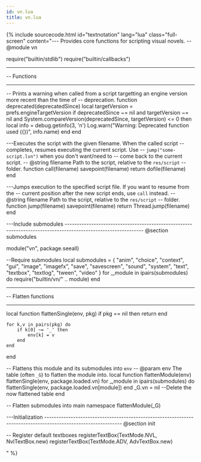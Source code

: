 ```yaml
---
id: vn.lua
title: vn.lua
---
```

{% include sourcecode.html id="textnotation" lang="lua" class="full-screen" content="--- Provides core functions for scripting visual novels.
--  @module vn

require(\"builtin/stdlib\")
require(\"builtin/callbacks\")

-- ----------------------------------------------------------------------------
--  Functions
-- ----------------------------------------------------------------------------

-- Prints a warning when called from a script targetting an engine version more recent than the time of
-- deprecation.
function deprecated(deprecatedSince)
    local targetVersion = prefs.engineTargetVersion
    if deprecatedSince ~= nil and targetVersion ~= nil
            and System.compareVersion(deprecatedSince, targetVersion) <= 0
    then
        local info = debug.getinfo(3, 'n')
        Log.warn(\"Warning: Deprecated function used (&#123;})\", info.name)
    end
end

---Executes the script with the given filename. When the called script
-- completes, resumes executing the current script. Use
-- <code>jump(\"some-script.lvn\")</code> when you don't want/need to
-- come back to the current script.
-- @string filename Path to the script, relative to the <code>res/script</code>
--         folder.
function call(filename)
    savepoint(filename)
    return dofile(filename)
end


---Jumps execution to the specified script file. If you want to resume from the
-- current position after the new script ends, use <code>call</code> instead.
-- @string filename Path to the script, relative to the <code>res/script</code>
--         folder.
function jump(filename)
    savepoint(filename)
    return Thread.jump(filename)
end

---Include submodules
-------------------------------------------------------------------------------------------------------------- @section submodules

module(\"vn\", package.seeall)

--Require submodules
local submodules = &#123;
    \"anim\",
    \"choice\",
    \"context\",
    \"gui\",
    \"image\",
    \"imagefx\",
    \"save\",
    \"savescreen\",
    \"sound\",
    \"system\",
    \"text\",
    \"textbox\",
    \"textlog\",
    \"tween\",
    \"video\"
}
for _,module in ipairs(submodules) do
    require(\"builtin/vn/\" .. module)
end

-- ----------------------------------------------------------------------------
--  Flatten functions
-- ----------------------------------------------------------------------------

local function flattenSingle(env, pkg)
    if pkg == nil then
        return
    end

    for k,v in pairs(pkg) do
        if k[0] ~= '_' then
            env[k] = v
        end
    end
end

-- Flattens this module and its submodules into <code>env</code>
-- @param env The table (often <code>_G</code>) to flatten the module into.
local function flattenModule(env)    
    flattenSingle(env, package.loaded.vn)
    for _,module in ipairs(submodules) do
        flattenSingle(env, package.loaded.vn[module])
    end
    _G.vn = nil --Delete the now flattened table
end

-- Flatten submodules into main namespace
flattenModule(_G)

---Initialization
-------------------------------------------------------------------------------------------------------------- @section init

-- Register default textboxes
registerTextBox(TextMode.NVL, NvlTextBox.new)
registerTextBox(TextMode.ADV, AdvTextBox.new)

" %}
                